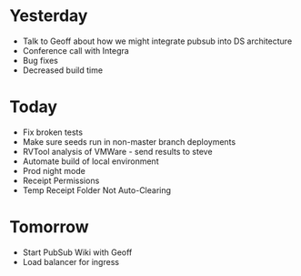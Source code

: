 # Yesterday

- Talk to Geoff about how we might integrate pubsub into DS architecture
- Conference call with Integra
- Bug fixes
- Decreased build time

# Today

- Fix broken tests
- Make sure seeds run in non-master branch deployments
- RVTool analysis of VMWare - send results to steve
- Automate build of local environment
- Prod night mode
- Receipt Permissions
- Temp Receipt Folder Not Auto-Clearing

# Tomorrow

- Start PubSub Wiki with Geoff
- Load balancer for ingress

